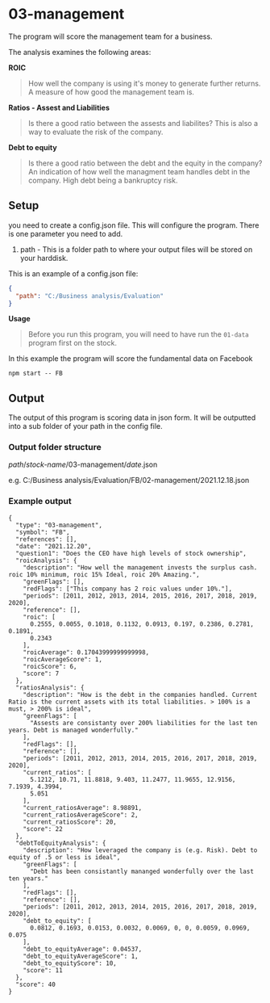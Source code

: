 # 03-management

The program will score the management team for a business.

<p>The analysis examines the following areas:</p>

**ROIC**

> How well the company is using it's money to generate further returns. A measure of how good the management team is.<br>

**Ratios - Assest and Liabilities**

> Is there a good ratio between the assests and liabilites? This is also a way to evaluate the risk of the company.<br>

**Debt to equity**

> Is there a good ratio between the debt and the equity in the company? An indication of how well the managment team handles debt in the company. High debt being a bankruptcy risk.

## Setup

you need to create a config.json file. This will configure the program.
There is one parameter you need to add.

1. path - This is a folder path to where your output files will be stored on your harddisk.

This is an example of a config.json file:

```json
{
  "path": "C:/Business analysis/Evaluation"
}
```

**Usage**

> Before you run this program, you will need to have run the `01-data` program first on the stock.

In this example the program will score the fundamental data on Facebook

`npm start -- FB`

## Output

The output of this program is scoring data in json form. It will be outputted into a sub folder of your path in the config file.

### Output folder structure

_path_/_stock-name_/03-management/_date_.json

e.g.
C:/Business analysis/Evaluation/FB/02-management/2021.12.18.json

### Example output

```
{
  "type": "03-management",
  "symbol": "FB",
  "references": [],
  "date": "2021.12.20",
  "question1": "Does the CEO have high levels of stock ownership",
  "roicAnalysis": {
    "description": "How well the management invests the surplus cash. roic 10% minimum, roic 15% Ideal, roic 20% Amazing.",
    "greenFlags": [],
    "redFlags": ["This company has 2 roic values under 10%."],
    "periods": [2011, 2012, 2013, 2014, 2015, 2016, 2017, 2018, 2019, 2020],
    "reference": [],
    "roic": [
      0.2555, 0.0055, 0.1018, 0.1132, 0.0913, 0.197, 0.2386, 0.2781, 0.1891,
      0.2343
    ],
    "roicAverage": 0.17043999999999998,
    "roicAverageScore": 1,
    "roicScore": 6,
    "score": 7
  },
  "ratiosAnalysis": {
    "description": "How is the debt in the companies handled. Current Ratio is the current assets with its total liabilities. > 100% is a must, > 200% is ideal",
    "greenFlags": [
      "Assests are consistanty over 200% liabilities for the last ten years. Debt is managed wonderfully."
    ],
    "redFlags": [],
    "reference": [],
    "periods": [2011, 2012, 2013, 2014, 2015, 2016, 2017, 2018, 2019, 2020],
    "current_ratios": [
      5.1212, 10.71, 11.8818, 9.403, 11.2477, 11.9655, 12.9156, 7.1939, 4.3994,
      5.051
    ],
    "current_ratiosAverage": 8.98891,
    "current_ratiosAverageScore": 2,
    "current_ratiosScore": 20,
    "score": 22
  },
  "debtToEquityAnalysis": {
    "description": "How leveraged the company is (e.g. Risk). Debt to equity of .5 or less is ideal",
    "greenFlags": [
      "Debt has been consistantly mananged wonderfully over the last ten years."
    ],
    "redFlags": [],
    "reference": [],
    "periods": [2011, 2012, 2013, 2014, 2015, 2016, 2017, 2018, 2019, 2020],
    "debt_to_equity": [
      0.0812, 0.1693, 0.0153, 0.0032, 0.0069, 0, 0, 0.0059, 0.0969, 0.075
    ],
    "debt_to_equityAverage": 0.04537,
    "debt_to_equityAverageScore": 1,
    "debt_to_equityScore": 10,
    "score": 11
  },
  "score": 40
}
```

